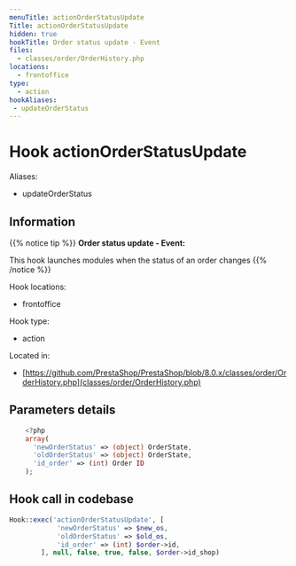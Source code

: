 ```yaml
---
menuTitle: actionOrderStatusUpdate
Title: actionOrderStatusUpdate
hidden: true
hookTitle: Order status update - Event
files:
  - classes/order/OrderHistory.php
locations:
  - frontoffice
type:
  - action
hookAliases:
 - updateOrderStatus
---
```


# Hook actionOrderStatusUpdate

Aliases: 
 - updateOrderStatus



## Information

{{% notice tip %}}
**Order status update - Event:** 

This hook launches modules when the status of an order changes
{{% /notice %}}

Hook locations: 
  - frontoffice

Hook type: 
  - action

Located in: 
  - [https://github.com/PrestaShop/PrestaShop/blob/8.0.x/classes/order/OrderHistory.php](classes/order/OrderHistory.php)

## Parameters details

```php
    <?php
    array(
      'newOrderStatus' => (object) OrderState,
      'oldOrderStatus' => (object) OrderState,
      'id_order' => (int) Order ID
    );
```

## Hook call in codebase

```php
Hook::exec('actionOrderStatusUpdate', [
            'newOrderStatus' => $new_os,
            'oldOrderStatus' => $old_os,
            'id_order' => (int) $order->id,
        ], null, false, true, false, $order->id_shop)
```